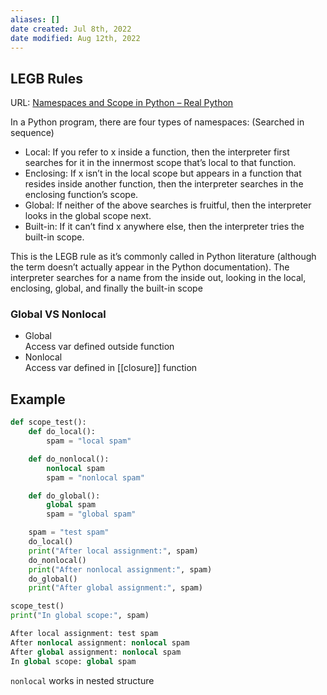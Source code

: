 ```yaml
---
aliases: []
date created: Jul 8th, 2022
date modified: Aug 12th, 2022
---
```

## LEGB Rules
URL: [Namespaces and Scope in Python – Real Python](https://realpython.com/python-namespaces-scope/)

In a Python program, there are four types of namespaces: (Searched in sequence)
- Local: If you refer to x inside a function, then the interpreter first searches for it in the innermost scope that’s local to that function.
- Enclosing: If x isn’t in the local scope but appears in a function that resides inside another function, then the interpreter searches in the enclosing function’s scope.
- Global: If neither of the above searches is fruitful, then the interpreter looks in the global scope next.
- Built-in: If it can’t find x anywhere else, then the interpreter tries the built-in scope.

This is the LEGB rule as it’s commonly called in Python literature (although the term doesn’t actually appear in the Python documentation). The interpreter searches for a name from the inside out, looking in the local, enclosing, global, and finally the built-in scope

### Global VS Nonlocal
- Global  
Access var defined outside function
- Nonlocal  
Access var defined in [[closure]] function

## Example

```python
def scope_test():
    def do_local():
        spam = "local spam"

    def do_nonlocal():
        nonlocal spam
        spam = "nonlocal spam"

    def do_global():
        global spam
        spam = "global spam"

    spam = "test spam"
    do_local()
    print("After local assignment:", spam)
    do_nonlocal()
    print("After nonlocal assignment:", spam)
    do_global()
    print("After global assignment:", spam)

scope_test()
print("In global scope:", spam)

After local assignment: test spam
After nonlocal assignment: nonlocal spam
After global assignment: nonlocal spam
In global scope: global spam
```

`nonlocal` works in nested structure

